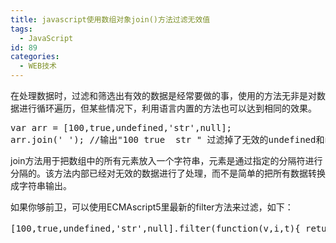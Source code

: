 ```yaml
---
title: javascript使用数组对象join()方法过滤无效值
tags:
  - JavaScript
id: 89
categories:
  - WEB技术
---
```


在处理数据时，过滤和筛选出有效的数据是经常要做的事，使用的方法无非是对数据进行循环遍历，但某些情况下，利用语言内置的方法也可以达到相同的效果。
<pre>var arr = [100,true,undefined,'str',null];
arr.join(' '); //输出"100 true  str " 过滤掉了无效的undefined和null
</pre>
join方法用于把数组中的所有元素放入一个字符串，元素是通过指定的分隔符进行分隔的。该方法内部已经对无效的数据进行了处理，而不是简单的把所有数据转换成字符串输出。

<div class="alert alert-info">
如果你够前卫，可以使用ECMAscript5里最新的filter方法来过滤，如下：
</div>
<pre>
[100,true,undefined,'str',null].filter(function(v,i,t){ return v}) //返回值为[100, true, "str"]
</pre>